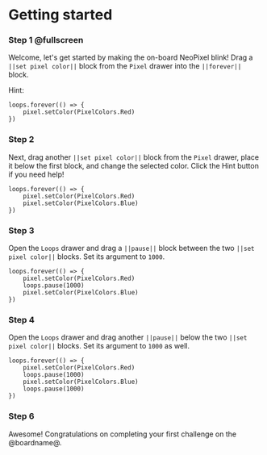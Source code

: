 # Getting started

### Step 1 @fullscreen

Welcome, let's get started by making the on-board NeoPixel blink! Drag a ``||set pixel color||`` block from the ``Pixel`` drawer into the ``||forever||`` block.

Hint:

```blocks
loops.forever(() => {
    pixel.setColor(PixelColors.Red)
})
```

### Step 2

Next, drag another ``||set pixel color||`` block from the ``Pixel`` drawer, place it below the first block, and change the selected color.
Click the Hint button if you need help!

```blocks
loops.forever(() => {
    pixel.setColor(PixelColors.Red)
    pixel.setColor(PixelColors.Blue)
})
```

### Step 3

Open the ``Loops`` drawer and drag a ``||pause||`` block between the two ``||set pixel color||`` blocks. Set its argument to `1000`.

```blocks
loops.forever(() => {
    pixel.setColor(PixelColors.Red)
    loops.pause(1000)
    pixel.setColor(PixelColors.Blue)
})
```

### Step 4

Open the ``Loops`` drawer and drag another ``||pause||`` below the two ``||set pixel color||`` blocks. Set its argument to `1000` as well.

```blocks
loops.forever(() => {
    pixel.setColor(PixelColors.Red)
    loops.pause(1000)
    pixel.setColor(PixelColors.Blue)
    loops.pause(1000)
})
```

### Step 6

Awesome! Congratulations on completing your first challenge on the @boardname@.

